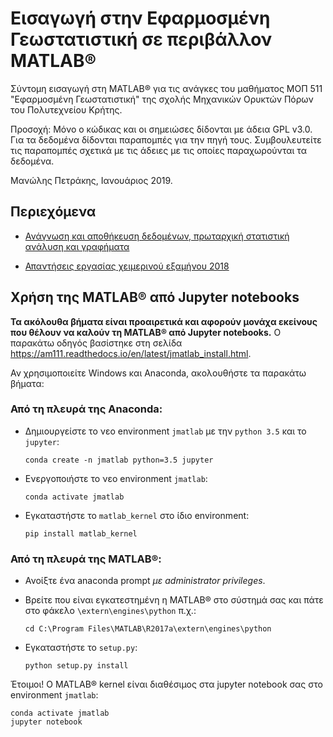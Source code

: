 # Εισαγωγή στην Εφαρμοσμένη Γεωστατιστική σε περιβάλλον MATLAB&reg;

Σύντομη εισαγωγή στη MATLAB&reg; για τις ανάγκες του μαθήματος ΜΟΠ 511 "Εφαρμοσμένη Γεωστατιστική" της σχολής Μηχανικών Ορυκτών Πόρων του Πολυτεχνείου Κρήτης.

Προσοχή: Μόνο ο κώδικας και οι σημειώσες δίδονται με άδεια GPL v3.0. Για τα δεδομένα δίδονται παραπομπές για την πηγή τους. Συμβουλευτείτε τις παραπομπές σχετικά με τις άδειες με τις οποίες παραχωρούνται τα δεδομένα. 

Μανώλης Πετράκης, Ιανουάριος 2019.

## Περιεχόμενα

* [Ανάγνωση και αποθήκευση δεδομένων, πρωταρχική στατιστική ανάλυση και γραφήματα](01-Data-Wrangling-and-Plotting/MATLAB/Data_wrangling_and_plotting.ipynb)

* [Απαντήσεις εργασίας χειμερινού εξαμήνου 2018](2018-Project-Solutions/2018-Project-Solutions.ipynb)


## Χρήση της MATLAB&reg; από Jupyter notebooks 

__Τα ακόλουθα βήματα είναι προαιρετικά και αφορούν μονάχα εκείνους που θέλουν να καλούν τη MATLAB&reg; από Jupyter notebooks.__ 
Ο παρακάτω οδηγός βασίστηκε στη σελίδα https://am111.readthedocs.io/en/latest/jmatlab_install.html.

Αν χρησιμοποιείτε Windows και Anaconda, ακολουθήστε τα παρακάτω βήματα:

### Από τη πλευρά της Anaconda:

* Δημιουργείστε το νεο environment `jmatlab` με την `python 3.5` και το `jupyter`: 

    ```
    conda create -n jmatlab python=3.5 jupyter
    ```
* Ενεργοποιήστε το νεο environment `jmatlab`:

    ```
    conda activate jmatlab
    ```
* Εγκαταστήστε το `matlab_kernel` στο ίδιο environment:
    ```
    pip install matlab_kernel
    ```
    
### Από τη πλευρά της MATLAB&reg;:

* Ανοίξτε ένα anaconda prompt _με administrator privileges_.

* Βρείτε που είναι εγκατεστημένη η MATLAB&reg; στο σύστημά σας και πάτε στο φάκελο `\extern\engines\python` π.χ.:

    ```
    cd C:\Program Files\MATLAB\R2017a\extern\engines\python
    ```
    
* Εγκαταστήστε το `setup.py`: 

    ```
    python setup.py install
    ```
    
Έτοιμοι! Ο MATLAB&reg; kernel είναι διαθέσιμος στα jupyter notebook σας στο environment `jmatlab`:

```
conda activate jmatlab
jupyter notebook
```
